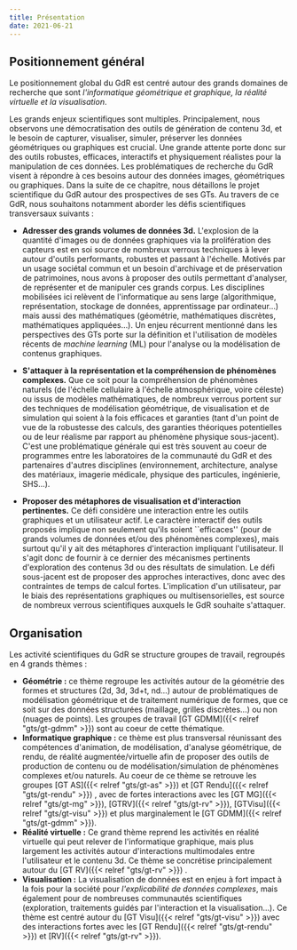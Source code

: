 ```yaml
---
title: Présentation
date: 2021-06-21
---
```



## Positionnement général

Le positionnement global du GdR est centré autour
des grands domaines de recherche que sont *l'informatique
  géométrique et graphique, la réalité virtuelle et la
  visualisation*.

Les grands enjeux scientifiques  sont multiples. Principalement, nous observons une démocratisation des outils de génération de contenu 3d, et le besoin de capturer, visualiser, simuler, préserver les données géométriques ou graphiques  est crucial. Une grande attente porte donc sur des outils robustes, efficaces, interactifs et physiquement réalistes pour la manipulation de ces données. Les problématiques de recherche du GdR visent à répondre à ces besoins autour des données images, géométriques ou graphiques. Dans la suite de ce chapitre, nous détaillons le projet scientifique du GdR autour des prospectives de ses GTs. Au travers de ce GdR, nous souhaitons notamment aborder les défis scientifiques transversaux suivants :

* **Adresser des grands volumes de données 3d.**
  L'explosion de la quantité d'images ou de données graphiques via
  la prolifération des capteurs est en soi source de nombreux verrous
  techniques à lever autour d'outils performants, robustes et passant
  à l'échelle. Motivés par un usage sociétal commun et un
  besoin d'archivage et de préservation de patrimoines, nous avons à
  proposer des outils permettant d'analyser, de représenter et de
  manipuler ces grands corpus. Les disciplines mobilisées ici relèvent
  de l'informatique au sens large (algorithmique, représentation,
  stockage de données, apprentissage par ordinateur...) mais aussi
  des mathématiques (géométrie, mathématiques discrètes, mathématiques
  appliquées...). Un enjeu récurrent mentionné dans les
  perspectives des GTs porte sur la définition  et l'utilisation de
  modèles récents de *machine learning* (ML) pour l'analyse ou la
  modélisation de contenus graphiques.
* **S'attaquer à la représentation et la compréhension de phénomènes complexes.**  Que ce soit pour la compréhension de  phénomènes naturels (de
  l'échelle cellulaire à l'échelle atmosphérique, voire céleste) ou
  issus de modèles
  mathématiques, de nombreux verrous portent sur des techniques de
  modélisation géométrique, de visualisation et de simulation qui soient à la fois
  efficaces et garanties (tant d'un point de vue de la robustesse des calculs,
  des garanties théoriques potentielles ou de leur réalisme par rapport
  au phénomène physique sous-jacent).  C'est une
  problématique générale qui est très souvent au coeur de programmes
  entre les laboratoires de la communauté du GdR et des partenaires
  d'autres disciplines (environnement, architecture, analyse des
  matériaux, imagerie médicale, physique des particules, ingénierie,
  SHS...).

* **Proposer des métaphores de visualisation et d'interaction pertinentes.** Ce défi considère une interaction entre
  les outils graphiques et un utilisateur actif. Le caractère
  interactif des outils proposés implique non seulement qu'ils soient
  ``efficaces'' (pour de grands volumes de données et/ou des
  phénomènes complexes), mais surtout qu'il y ait des métaphores
  d'interaction impliquant l'utilisateur. Il s'agit donc de fournir à
  ce dernier des mécanismes pertinents d'exploration des contenus 3d
  ou des résultats de simulation. Le défi sous-jacent est de proposer
  des approches interactives, donc avec des contraintes de temps de
  calcul fortes. L'implication d'un utilisateur, par le biais des
  représentations graphiques ou multisensorielles, est source de
  nombreux verrous scientifiques auxquels le GdR souhaite s'attaquer.

## Organisation

Les activité scientifiques du GdR se structure groupes de travail, regroupés en 4 grands thèmes :

* **Géométrie :** ce thème regroupe les activités autour de la
    géométrie des formes et structures (2d, 3d, 3d+t, nd...) autour
    de problématiques de modélisation géométrique et de traitement
    numérique de formes, que ce soit sur des données structurées
    (maillage, grilles discrètes...) ou non (nuages de points). Les
    groupes de travail [GT GDMM]({{< relref "gts/gt-gdmm" >}}) sont au coeur de cette thématique.
* **Informatique graphique :** ce thème est plus transversal
    réunissant des compétences d'animation, de modélisation,
    d'analyse géométrique, de rendu, de réalité augmentée/virtuelle afin de proposer des outils de
    production de contenu ou de modélisation/simulation de phénomènes
    complexes et/ou naturels. Au coeur de ce thème se retrouve les groupes [GT AS]({{< relref "gts/gt-as" >}})
     et  [GT Rendu]({{< relref "gts/gt-rendu" >}}) , avec de
    fortes interactions avec les [GT MG]({{< relref "gts/gt-mg" >}}), [GTRV]({{< relref "gts/gt-rv" >}}), [GTVisu]({{< relref "gts/gt-visu" >}}) et plus
    marginalement le [GT GDMM]({{< relref "gts/gt-gdmm" >}}).
* **Réalité virtuelle :** Ce grand thème reprend les activités
    en réalité virtuelle qui peut relever de l'informatique
    graphique, mais plus largement les activités autour
    d'interactions multimodales entre l'utilisateur et le contenu
    3d. Ce thème se
    concrétise principalement autour du [GT RV]({{< relref "gts/gt-rv" >}}) .
* **Visualisation :** La visualisation de données est en enjeu
        à fort impact à la fois pour la société pour
        *l'explicabilité de données complexes*, mais également pour de nombreuses communautés scientifiques (exploration, traitements guidés par l'interaction et la
        visualisation...). Ce thème est centré autour du [GT Visu]({{< relref "gts/gt-visu" >}})
       avec des interactions fortes avec les
        [GT Rendu]({{< relref "gts/gt-rendu" >}}) et [RV]({{< relref "gts/gt-rv" >}}).
